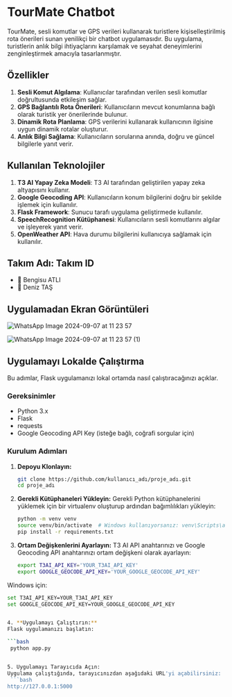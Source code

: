 # TourMate Chatbot

TourMate, sesli komutlar ve GPS verileri kullanarak turistlere kişiselleştirilmiş rota önerileri sunan yenilikçi bir chatbot uygulamasıdır. Bu uygulama, turistlerin anlık bilgi ihtiyaçlarını karşılamak ve seyahat deneyimlerini zenginleştirmek amacıyla tasarlanmıştır.

## Özellikler

1. **Sesli Komut Algılama**: Kullanıcılar tarafından verilen sesli komutlar doğrultusunda etkileşim sağlar.
2. **GPS Bağlantılı Rota Önerileri**: Kullanıcıların mevcut konumlarına bağlı olarak turistik yer önerilerinde bulunur.
3. **Dinamik Rota Planlama**: GPS verilerini kullanarak kullanıcının ilgisine uygun dinamik rotalar oluşturur.
4. **Anlık Bilgi Sağlama**: Kullanıcıların sorularına anında, doğru ve güncel bilgilerle yanıt verir.

## Kullanılan Teknolojiler

1. **T3 AI Yapay Zeka Modeli**: T3 AI tarafından geliştirilen yapay zeka altyapısını kullanır.
2. **Google Geocoding API**: Kullanıcıların konum bilgilerini doğru bir şekilde işlemek için kullanılır.
3. **Flask Framework**: Sunucu tarafı uygulama geliştirmede kullanılır.
4. **SpeechRecognition Kütüphanesi**: Kullanıcıların sesli komutlarını algılar ve işleyerek yanıt verir.
5. **OpenWeather API**: Hava durumu bilgilerini kullanıcıya sağlamak için kullanılır.

## Takım Adı: Takım ID
- 👤 Bengisu ATLI
- 👤 Deniz TAŞ

## Uygulamadan Ekran Görüntüleri

![WhatsApp Image 2024-09-07 at 11 23 57](https://github.com/user-attachments/assets/88420906-5f16-42f3-9512-3e1bbf1fe02f)

![WhatsApp Image 2024-09-07 at 11 23 57 (1)](https://github.com/user-attachments/assets/439a142d-30ef-42f7-bb89-c5cc1dace26a)

## Uygulamayı Lokalde Çalıştırma

Bu adımlar, Flask uygulamanızı lokal ortamda nasıl çalıştıracağınızı açıklar.

### Gereksinimler

- Python 3.x
- Flask
- requests
- Google Geocoding API Key (isteğe bağlı, coğrafi sorgular için)

### Kurulum Adımları

1. **Depoyu Klonlayın:**

   ```bash
   git clone https://github.com/kullanıcı_adı/proje_adı.git
   cd proje_adı

2. **Gerekli Kütüphaneleri Yükleyin:**
Gerekli Python kütüphanelerini yüklemek için bir virtualenv oluşturup ardından bağımlılıkları yükleyin:

   ```bash
   python -m venv venv
   source venv/bin/activate  # Windows kullanıyorsanız: venv\Scripts\activate
   pip install -r requirements.txt

3. **Ortam Değişkenlerini Ayarlayın:**
 T3 AI API anahtarınızı ve Google Geocoding API anahtarınızı ortam değişkeni olarak ayarlayın:

   ```bash
   export T3AI_API_KEY='YOUR_T3AI_API_KEY'
   export GOOGLE_GEOCODE_API_KEY='YOUR_GOOGLE_GEOCODE_API_KEY'
   
   
Windows için:
   ```bash
   set T3AI_API_KEY=YOUR_T3AI_API_KEY
   set GOOGLE_GEOCODE_API_KEY=YOUR_GOOGLE_GEOCODE_API_KEY


4. **Uygulamayı Çalıştırın:**
Flask uygulamanızı başlatın:

   ```bash
    python app.py


5. Uygulamayı Tarayıcıda Açın:
Uygulama çalıştığında, tarayıcınızdan aşağıdaki URL'yi açabilirsiniz:
    ```bash
http://127.0.0.1:5000


